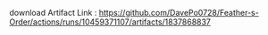 download Artifact Link :
https://github.com/DavePo0728/Feather-s-Order/actions/runs/10459371107/artifacts/1837868837
